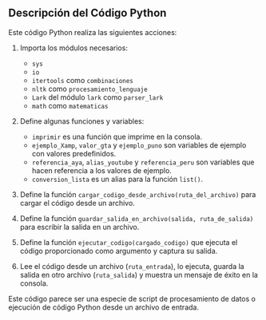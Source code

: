 ## Descripción del Código Python

Este código Python realiza las siguientes acciones:

1. Importa los módulos necesarios:
   - `sys`
   - `io`
   - `itertools` como `combinaciones`
   - `nltk` como `procesamiento_lenguaje`
   - `Lark` del módulo `lark` como `parser_lark`
   - `math` como `matematicas`

2. Define algunas funciones y variables:
   - `imprimir` es una función que imprime en la consola.
   - `ejemplo_Xamp`, `valor_gta` y `ejemplo_puno` son variables de ejemplo con valores predefinidos.
   - `referencia_aya`, `alias_youtube` y `referencia_peru` son variables que hacen referencia a los valores de ejemplo.
   - `conversion_lista` es un alias para la función `list()`.

3. Define la función `cargar_codigo_desde_archivo(ruta_del_archivo)` para cargar el código desde un archivo.

4. Define la función `guardar_salida_en_archivo(salida, ruta_de_salida)` para escribir la salida en un archivo.

5. Define la función `ejecutar_codigo(cargado_codigo)` que ejecuta el código proporcionado como argumento y captura su salida.

6. Lee el código desde un archivo (`ruta_entrada`), lo ejecuta, guarda la salida en otro archivo (`ruta_salida`) y muestra un mensaje de éxito en la consola.

Este código parece ser una especie de script de procesamiento de datos o ejecución de código Python desde un archivo de entrada.
